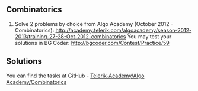 ## Combinatorics

1. Solve 2 problems by choice from Algo Academy (October 2012 - Combinatorics): http://academy.telerik.com/algoacademy/season-2012-2013/training-27-28-Oct-2012-combinatorics
You may test your solutions in BG Coder: http://bgcoder.com/Contest/Practice/59

## Solutions

You can find the tasks at GitHub - [Telerik-Academy/Algo Academy/Combinatorics](https://github.com/flextry/Telerik-Academy/tree/master/Algo%20Academy/Combinatorics)
